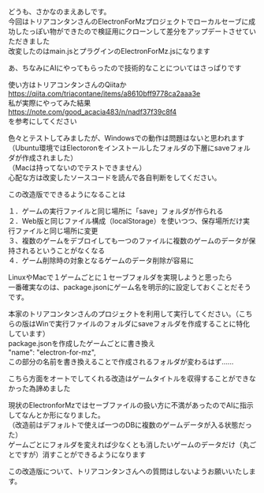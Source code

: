 どうも、さかなのまえあしです。<br>
今回はトリアコンタンさんのElectronForMzプロジェクトでローカルセーブに成功したっぽい物ができたので検証用にクローンして差分をアップデートさせていただきました<br>
改変したのはmain.jsとプラグインのElectronForMz.jsになります<br>

あ、ちなみにAIにやってもらったので技術的なことについてはさっぱりです<br>

使い方はトリアコンタンさんのQiitaか<br>
https://qiita.com/triacontane/items/a8610bff9778ca2aaa3e<br>
私が実際にやってみた結果<br>
https://note.com/good_acacia483/n/nadf37f39c8f4<br>
を参考にしてください<br>

色々とテストしてみましたが、Windowsでの動作は問題はないと思われます<br>
（Ubuntu環境ではElectoronをインストールしたフォルダの下層にsaveフォルダが作成されました）<br>
（Macは持ってないのでテストできません）<br>
心配な方は改変したソースコードを読んで各自判断をしてください。<br>

この改造版でできるようになることは

１．ゲームの実行ファイルと同じ場所に「save」フォルダが作られる<br>
２．Web版と同じファイル構成（localStorage）を使いつつ、保存場所だけ実行ファイルと同じ場所に変更<br>
３、複数のゲームをデブロイしても一つのファイルに複数のゲームのデータが保持されるということがなくなる<br>
４．ゲーム削除時の対象となるゲームのデータ削除が容易に





LinuxやMacで１ゲームごとに１セーブフォルダを実現しようと思ったら<br>
一番確実なのは、package.jsonにゲーム名を明示的に設定しておくことだそうです。<br>

本家のトリアコンタンさんのプロジェクトを利用して実行してください。（こちらの版はWinで実行ファイルのフォルダにsaveフォルダを作成することに特化しています）<br>
package.jsonを作成したゲームごとに書き換え<br>
    "name": "electron-for-mz",<br>
この部分の名前を書き換えることで作成されるフォルダが変わるはず……<br>

こちら方面をオートでしてくれる改造はゲームタイトルを収得することができなかった為諦めました<br>

現状のElectronforMzではセーブファイルの扱い方に不満があったのでAIに指示してなんとか形になりました。<br>
（改造前はデフォルトで使えば一つのDBに複数のゲームデータが入る状態だった）<br>
ゲームごとにフォルダを変えれば少なくとも消したいゲームのデータだけ（丸ごとですが）消すことができるようになります<br>

この改造版について、トリアコンタンさんへの質問はしないようお願いいたします。
